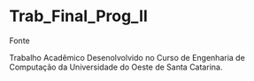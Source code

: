 # Trab_Final_Prog_II
Fonte

Trabalho Acadêmico Desenolvolvido no Curso de Engenharia de Computação da Universidade do Oeste de Santa Catarina. 
